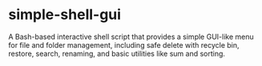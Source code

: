 # simple-shell-gui
A Bash-based interactive shell script that provides a simple GUI-like menu for file and folder management, including safe delete with recycle bin, restore, search, renaming, and basic utilities like sum and sorting.
